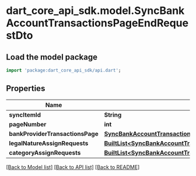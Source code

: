 # dart_core_api_sdk.model.SyncBankAccountTransactionsPageEndRequestDto

## Load the model package
```dart
import 'package:dart_core_api_sdk/api.dart';
```

## Properties
Name | Type | Description | Notes
------------ | ------------- | ------------- | -------------
**syncItemId** | **String** |  | 
**pageNumber** | **int** |  | 
**bankProviderTransactionsPage** | [**SyncBankAccountTransactionsPageEndRequestDtoBankProviderTransactionsPage**](SyncBankAccountTransactionsPageEndRequestDtoBankProviderTransactionsPage.md) |  | 
**legalNatureAssignRequests** | [**BuiltList&lt;SyncBankAccountTransactionsPageEndRequestDtoLegalNatureAssignRequestsInner&gt;**](SyncBankAccountTransactionsPageEndRequestDtoLegalNatureAssignRequestsInner.md) |  | 
**categoryAssignRequests** | [**BuiltList&lt;SyncBankAccountTransactionsPageEndRequestDtoCategoryAssignRequestsInner&gt;**](SyncBankAccountTransactionsPageEndRequestDtoCategoryAssignRequestsInner.md) |  | 

[[Back to Model list]](../README.md#documentation-for-models) [[Back to API list]](../README.md#documentation-for-api-endpoints) [[Back to README]](../README.md)


